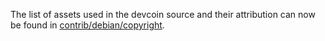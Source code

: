 The list of assets used in the devcoin source and their attribution can now be found in [contrib/debian/copyright](../contrib/debian/copyright).
